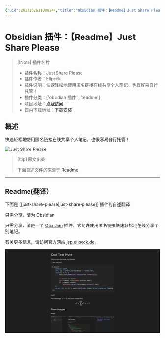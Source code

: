 ```yaml
---
{"uid":2023102611080244,"title":"Obsidian 插件：【Readme】Just Share Please","tags":["obsidian插件","readme"],"description":"快速轻松地使用匿名链接在线共享个人笔记。也很容易自行托管！","author":"AI","type":"readme","draft":false,"editable":false,"modified":20230101000000,"dg-publish":true,"permalink":"/lake-of-knowledge/10-obsidian/obsidian/readme/just-share-please-readme/","dgPassFrontmatter":true}
---
```



# Obsidian 插件：【Readme】Just Share Please

> [!Note] 插件名片
> - 插件名称：Just Share Please
> - 插件作者：Ellpeck
> - 插件说明：快速轻松地使用匿名链接在线共享个人笔记。也很容易自行托管！
> - 插件分类：['obsidian 插件 ', 'readme']
> - 项目地址：[点我访问](https://github.com/Ellpeck/ObsidianJustSharePlease)
> - 国内下载地址：[下载安装](https://pkmer.cn/products/plugin/pluginMarket/?just-share-please)

## 概述

快速轻松地使用匿名链接在线共享个人笔记。也很容易自行托管！

![Just Share Please](https://cdn.pkmer.cn/covers/just-share-please.png!pkmer)

> [!tip] 原文出处
>
>下面自述文件的来源于 [Readme](https://ghproxy.net/https://raw.githubusercontent.com/Ellpeck/ObsidianJustSharePlease/main/README.md)
>

---

## Readme(翻译）

下面是 [[just-share-please\|just-share-please]] 插件的自述翻译

只需分享，请为 Obsidian

只需分享，请是一个 [Obsidian](https://obsidian.md) 插件，它允许使用匿名链接快速轻松地在线分享个别笔记。

有关更多信息，请访问官方网站 [jsp.ellpeck.de](https://jsp.ellpeck.de)。

![预览展示了Just Share Please中的一个共享笔记](https://raw.githubusercontent.com/Ellpeck/ObsidianJustSharePlease/main/media/preview.png)
